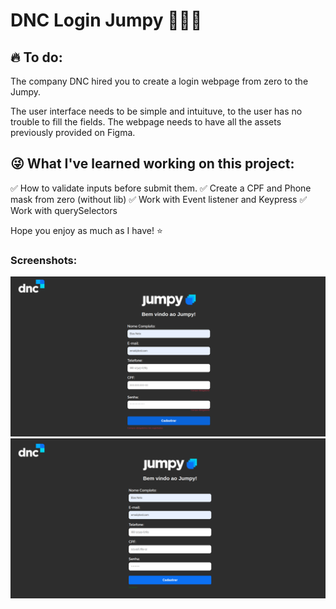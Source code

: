 # DNC Login Jumpy 👨🏻‍💻 

## 🔥 To do:
 The company DNC hired you to create a login webpage from zero to the Jumpy.

 The user interface needs to be simple and intuituve, to the user has no trouble to fill the fields. The webpage needs to have all the assets previously provided on Figma.

 ## 😜 What I've learned working on this project:
 ✅  How to validate inputs before submit them.
 ✅  Create a CPF and Phone mask from zero (without lib)
 ✅  Work with Event listener and Keypress
 ✅  Work with querySelectors

 Hope you enjoy as much as I have! ⭐

 ### Screenshots:

 <img src="/assets/images/warning-alert.png" alt="Fields need attention">

 <img src="/assets/images/success-alert.png" alt="Success">

